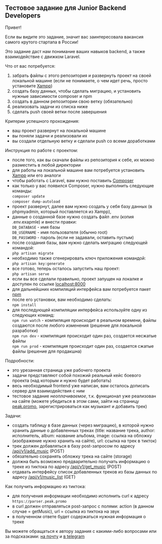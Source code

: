 
## Тестовое задание для Junior Backend Developers

Привет!

Если вы видите это задание, значит вас заинтересовала вакансия самого крутого стартапа в России!

Это задание даст нам понимание ваших навыков backend, а также взаимодействие с движком Laravel.

Что от вас потребуется:
1) забрать файлы с этого репозитория и развернуть проект на своей локальной машине (если не понимаете, о чем идет речь, просто установите [Xampp](https://www.apachefriends.org/ru/index.html))
2) создать базу данных, чтобы сделать миграцию, и установить нужные зависимости composer и npm
3) создать в данном репозитории свою ветку (обязательно)
4) реализовать задачи из списка ниже
5) сделать push своей ветки после завершения

Критерии успешного прохождения:
- ваш проект развернут на локальной машине
- вы поняли задачи и реализовали их
- вы создали отдельную ветку и сделали push со всеми доработками

Инструкция по работе с проектом:
- после того, как вы скачали файлы из репозитория к себе, их можно разместить в любой директории
- для работы на локальной машине вам потребуется установить [Xampp](https://www.apachefriends.org/ru/index.html) или его аналоги
- чтобы работать с Laravel, вам нужно поставить [Composer](https://getcomposer.org/download/)
- как только у вас появился Composer, нужно выполнить следующие команды:  
    `composer update`  
    `composer dump-autoload`  
- проект развернут, далее вам нужно создать у себя базу данных (в phpmyadmin, который поставляется из Xampp),
- данные о созданной базе нужно создать файл .env (копия .env.exapmle) и внести правки:  
    `DB_DATABASE` - имя базы  
    `DB_USERNAME` - имя пользователя (обычно root)  
    `DB_PASSWORD` - пароль (если не задавали, оставить пустым)  
- после создания базы, вам нужно сделать миграцию следующей командой:  
    `php artisan migrate`  
- необходимо также сгенерировать ключ приложения командой:  
    `php artisan key:generate`  
- все готово, теперь осталось запустить наш проект:  
    `php artisan serve`  
- если вы все сделали правильно, проект запущен на локалке и доступен по ссылке [localhost:8000](http://localhost:8000)
- для дальнейшних компиляций интерфейса вам потребуется пакет [npm](https://nodejs.org/en/download/)
- после его установки, вам необходимо сделать:  
    `npm install`  
- для последующей компиляции интерфейса используйте одну из следующих команд:  
    `npm run watch` - компиляция происходит в реальном времени, файлы создаются после любого изменения (решение для локальной разработки)  
    `npm run dev` - компиляция происходит один раз, создается несжатые файлы  
    `npm run prod` - компиляция происходит один раз, создается сжатые файлы (решение для продакшна)  

Подробности:
- это урезанная страница уже рабочего проекта
- задачи представляют собой похожий реальный кейс боевого проекта (над которым и нужно будет работать)
- весь необходимый frontend уже написан, вам осталось дописать сервер для взаимодействия с ним
- тестовое задание _неоплачиваемое_, т.к. функционал уже реализован на сайте (можете убедиться в этом сами, зайти на страницу [peak.promo](https://peak.promo/panel/register/musician), зарегистрироваться как музыкант и добавить трек)

Задачи:
- создать таблицу в базе данных (через миграцию), в которой нужно хранить данные о добавленных треках (title: название трека, author: исполнитель, album: название альбома, image: ссылка на обложку (изображение нужно хранить на сайте), url: ссылка на трек в тикток)
- трек должен добавляться в базу post-запросом по адресу [/api/v1/add_music](http://localhost:8000/api/v1/add_music) (POST)
- обязательно сохранять обложку трека на сайте (storage) 
- должна быть возможно предварительно получать информацию о треке из тиктока по адресу [/api/v1/get_music](http://localhost:8000/api/v1/add_music) (POST)
- отдавать интерфейсу список добавленных треков из базы данных по адресу [/api/v1/music_list](http://localhost:8000/api/v1/music_list) (GET)

Как получить информацию из тиктока:
- для получения информации необходимо исполнить curl к адресу `https://parser.peak.promo`
- в curl должен отправляться post-запрос с полями: action (в данном случае = getMusic), url = ссылка из тиктока на звук
- в полученном ответе будет содержаться нужная информация о треке

Вы можете обращаться к автору задания с какими-либо вопросами или за подсказками: [на почту](mailto:maxmarok@gmail.com) и [в telegram](https://t.me/maxmarok)

